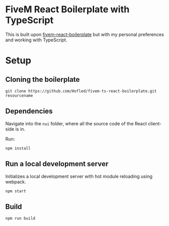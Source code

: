 # FiveM React Boilerplate with TypeScript

This is built upon [fivem-react-boilerplate](https://github.com/2277/fivem-react-boilerplate) but with my personal preferences and working with TypeScript.

# Setup
## Cloning the boilerplate
```
git clone https://github.com/Hofled/fivem-ts-react-boilerplate.git resourcename
```

## Dependencies
Navigate into the `nui` folder, where all the source code of the React client-side is in.

Run:
```
npm install
```

## Run a local development server
Initializes a local development server with hot module reloading using webpack.
```
npm start
```

## Build
```
npm run build
```
